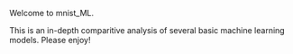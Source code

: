 Welcome to mnist_ML.

This is an in-depth comparitive analysis of several basic machine learning models. Please enjoy! 
